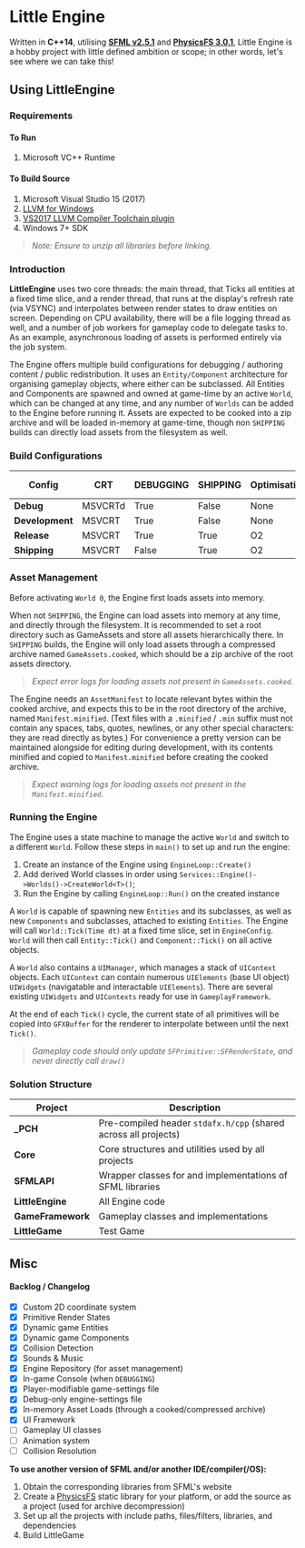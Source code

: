 # Little Engine

Written in **C++14**, utilising [**SFML v2.5.1**](https://www.sfml-dev.org/) and [**PhysicsFS 3.0.1**](https://icculus.org/physfs/), Little Engine is a hobby project with little defined ambition or scope; in other words, let's see where we can take this!

## Using LittleEngine
### Requirements

#### To Run
1. Microsoft VC++ Runtime

#### To Build Source
1. Microsoft Visual Studio 15 (2017)
1. [LLVM for Windows](http://releases.llvm.org/download.html)
1. [VS2017 LLVM Compiler Toolchain plugin](https://marketplace.visualstudio.com/items?itemName=LLVMExtensions.llvm-toolchain)
1. Windows 7+ SDK

>*Note: Ensure to unzip all libraries before linking.*

### Introduction
**LittleEngine** uses two core threads: the main thread, that Ticks all entities at a fixed time slice, and a render thread, that runs at the display's refresh rate (via VSYNC) and interpolates between render states to draw entities on screen. Depending on CPU availability, there will be a file logging thread as well, and a number of job workers for gameplay code to delegate tasks to. As an example, asynchronous loading of assets is performed entirely via the job system.

The Engine offers multiple build configurations for debugging / authoring content / public redistribution. It uses an `Entity/Component` architecture for organising gameplay objects, where either can be subclassed. All Entities and Components are spawned and owned at game-time by an active `World`, which can be changed at any time, and any number of `Worlds` can be added to the Engine before running it. Assets are expected to be cooked into a zip archive and will be loaded in-memory at game-time, though non `SHIPPING` builds can directly load assets from the filesystem as well.

### Build Configurations

Config | CRT | DEBUGGING | SHIPPING | Optimisation | Disk Assets
-------|-----|-----------|----------|--------------|--------------------
**Debug**       | MSVCRTd   | True  | False     | None  |   True
**Development** | MSVCRT    | True  | False     | None  |   True
**Release**     | MSVCRT    | True  | True      | O2    |   False
**Shipping**    | MSVCRT    | False | True      | O2    |   False

### Asset Management
Before activating `World 0`, the Engine first loads assets into memory.

When not `SHIPPING`, the Engine can load assets into memory at any time, and directly through the filesystem. It is recommended to set a root directory such as GameAssets and store all assets hierarchically there. In `SHIPPING` builds, the Engine will only load assets through a compressed archive named `GameAssets.cooked`, which should be a zip archive of the root assets directory.
>*Expect error logs for loading assets not present in `GameAssets.cooked`.*

The Engine needs an `AssetManifest` to locate relevant bytes within the cooked archive, and expects this to be in the root directory of the archive, named `Manifest.minified`. (Text files with a `.minified` / `.min` suffix must not contain any spaces, tabs, quotes, newlines, or any other special characters: they are read directly as bytes.) For convenience a pretty version can be maintained alongside for editing during development, with its contents minified and copied to `Manifest.minified` before creating the cooked archive.
>*Expect warning logs for loading assets not present in the `Manifest.minified`.*

### Running the Engine
The Engine uses a state machine to manage the active `World` and switch to a different `World`. Follow these steps in `main()` to set up and run the engine:

1. Create an instance of the Engine using `EngineLoop::Create()`
1. Add derived World classes in order using `Services::Engine()->Worlds()->CreateWorld<T>()`;
1. Run the Engine by calling `EngineLoop::Run()` on the created instance

A `World` is capable of spawning new `Entities` and its subclasses, as well as new `Components` and subclasses, attached to existing `Entities`. The Engine will call `World::Tick(Time dt)` at a fixed time slice, set in `EngineConfig`. `World` will then call `Entity::Tick()` and `Component::Tick()` on all active objects.

A `World` also contains a `UIManager`, which manages a stack of `UIContext` objects. Each `UIContext` can contain numerous `UIElements` (base UI object) `UIWidgets` (navigatable and interactable `UIElements`). There are several existing `UIWidgets` and `UIContexts` ready for use in `GameplayFramework`.

At the end of each `Tick()` cycle, the current state of all primitives will be copied into `GFXBuffer` for the renderer to interpolate between until the next `Tick()`.
>*Gameplay code should only update `SFPrimitive::SFRenderState`, and never directly call `draw()`*

### Solution Structure

**Project**         | **Description**
--------------------|----------------
**_PCH**            | Pre-compiled header `stdafx.h/cpp` (shared across all projects)
**Core**            | Core structures and utilities used by all projects
**SFMLAPI**         | Wrapper classes for and implementations of SFML libraries
**LittleEngine**    | All Engine code
**GameFramework**   | Gameplay classes and implementations
**LittleGame**      | Test Game

## Misc

#### Backlog / Changelog

- [x] Custom 2D coordinate system
- [x] Primitive Render States
- [x] Dynamic game Entities
- [x] Dynamic game Components
- [x] Collision Detection
- [x] Sounds & Music
- [x] Engine Repository (for asset management)
- [x] In-game Console (when `DEBUGGING`)
- [x] Player-modifiable game-settings file
- [x] Debug-only engine-settings file
- [x] In-memory Asset Loads (through a cooked/compressed archive)
- [x] UI Framework
- [ ] Gameplay UI classes
- [ ] Animation system
- [ ] Collision Resolution

**To use another version of SFML and/or another IDE/compiler(/OS):**
1. Obtain the corresponding libraries from SFML's website 
1. Create a [PhysicsFS](https://icculus.org/physfs/) static library for your platform, or add the source as a project (used for archive decompression)
1. Set up all the projects with include paths, files/filters, libraries, and dependencies
1. Build LittleGame